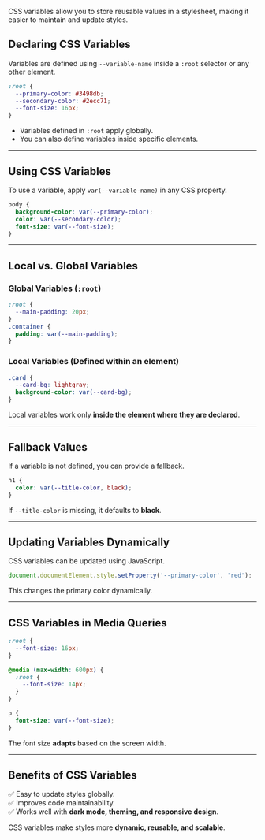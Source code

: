 CSS variables allow you to store reusable values in a stylesheet, making it easier to maintain and update styles.

## Declaring CSS Variables  
Variables are defined using `--variable-name` inside a `:root` selector or any other element.  
```css
:root {
  --primary-color: #3498db;
  --secondary-color: #2ecc71;
  --font-size: 16px;
}
```
- Variables defined in `:root` apply globally.  
- You can also define variables inside specific elements.  

---

## Using CSS Variables  
To use a variable, apply `var(--variable-name)` in any CSS property.  
```css
body {
  background-color: var(--primary-color);
  color: var(--secondary-color);
  font-size: var(--font-size);
}
```

---

## Local vs. Global Variables  
### Global Variables (`:root`)  
```css
:root {
  --main-padding: 20px;
}
.container {
  padding: var(--main-padding);
}
```
### Local Variables (Defined within an element)  
```css
.card {
  --card-bg: lightgray;
  background-color: var(--card-bg);
}
```
Local variables work only **inside the element where they are declared**.

---

## Fallback Values  
If a variable is not defined, you can provide a fallback.  
```css
h1 {
  color: var(--title-color, black);
}
```
If `--title-color` is missing, it defaults to **black**.

---

## Updating Variables Dynamically  
CSS variables can be updated using JavaScript.  
```js
document.documentElement.style.setProperty('--primary-color', 'red');
```
This changes the primary color dynamically.

---

## CSS Variables in Media Queries  
```css
:root {
  --font-size: 16px;
}

@media (max-width: 600px) {
  :root {
    --font-size: 14px;
  }
}

p {
  font-size: var(--font-size);
}
```
The font size **adapts** based on the screen width.

---

## Benefits of CSS Variables  
✅ Easy to update styles globally.  
✅ Improves code maintainability.  
✅ Works well with **dark mode, theming, and responsive design**.  

CSS variables make styles more **dynamic, reusable, and scalable**.